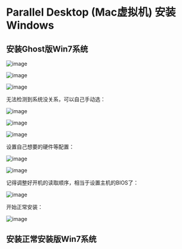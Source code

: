 # Parallel Desktop (Mac虚拟机) 安装Windows


## 安装Ghost版Win7系统

![image](https://user-images.githubusercontent.com/14041622/45351082-e5aa0d80-b5e7-11e8-8457-585a16392fda.png)

![image](https://user-images.githubusercontent.com/14041622/45351118-f65a8380-b5e7-11e8-983d-c7654b9c9621.png)

![image](https://user-images.githubusercontent.com/14041622/45351146-04a89f80-b5e8-11e8-87c6-e82f4c6ef2d8.png)

无法检测到系统没关系，可以自己手动选：

![image](https://user-images.githubusercontent.com/14041622/45351181-19853300-b5e8-11e8-9d62-32193588cec0.png)

![image](https://user-images.githubusercontent.com/14041622/45351194-2144d780-b5e8-11e8-839b-122013aae579.png)



![image](https://user-images.githubusercontent.com/14041622/45351261-55b89380-b5e8-11e8-90dd-f9aa1ac751c0.png)


设置自己想要的硬件等配置：

![image](https://user-images.githubusercontent.com/14041622/45351299-6e28ae00-b5e8-11e8-8eb3-07e562825936.png)


![image](https://user-images.githubusercontent.com/14041622/45351414-b1831c80-b5e8-11e8-8f2f-f00aedae393b.png)


记得调整好开机的读取顺序，相当于设置主机的BIOS了：

![image](https://user-images.githubusercontent.com/14041622/45351684-56055e80-b5e9-11e8-9d08-b137c4030dfc.png)


开始正常安装：

![image](https://user-images.githubusercontent.com/14041622/45351493-e5f6d880-b5e8-11e8-85a2-e08c976f83d8.png)



## 安装正常安装版Win7系统

